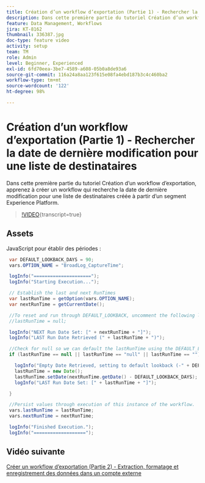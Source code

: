 ```yaml
---
title: Création d’un workflow d’exportation (Partie 1) - Rechercher la date de dernière modification pour une liste de destinataires
description: Dans cette première partie du tutoriel Création d’un workflow d’exportation, apprenez à créer un workflow qui recherche la date de dernière modification pour une liste de destinataires créée à partir d’un segment Experience Platform.
feature: Data Management, Workflows
jira: KT-8162
thumbnail: 336387.jpg
doc-type: feature video
activity: setup
team: TM
role: Admin
level: Beginner, Experienced
exl-id: 6fd70eea-3be7-4589-a608-05b0a8de93a6
source-git-commit: 116a24a8aa123f615e08fa4ebd187b3c4c460ba2
workflow-type: tm+mt
source-wordcount: '122'
ht-degree: 98%

---
```


# Création d’un workflow d’exportation (Partie 1) - Rechercher la date de dernière modification pour une liste de destinataires

Dans cette première partie du tutoriel Création d’un workflow d’exportation, apprenez à créer un workflow qui recherche la date de dernière modification pour une liste de destinataires créée à partir d’un segment Experience Platform.

>[!VIDEO](https://video.tv.adobe.com/v/336387?quality=12&learn=on){transcript=true}

## Assets

JavaScript pour établir des périodes :

```java
 var DEFAULT_LOOKBACK_DAYS = 90;
 vars.OPTION_NAME = "BroadLog_CaptureTime";

 logInfo("=====================");
 logInfo("Starting Execution...");

 // Establish the last and next RunTimes
 var lastRunTime = getOption(vars.OPTION_NAME);
 var nextRunTime = getCurrentDate();

 //To reset and run through DEFAULT_LOOKBACK, uncomment the following line.
 //lastRunTime = null;

 logInfo("NEXT Run Date Set: [" + nextRunTime + "]");
 logInfo("LAST Run Date Retrieved (" + lastRunTime + ")");

 //Check for null so we can default the lastRunTime using the DEFAULT_LOOKBACK 
 if (lastRunTime == null || lastRunTime == "null" || lastRunTime == "") {

   logInfo("Empty Date Retrieved, setting to default lookback (-" + DEFAULT_LOOKBACK_DAYS + " days)");
   lastRunTime = new Date();
   lastRunTime.setDate(nextRunTime.getDate() - DEFAULT_LOOKBACK_DAYS);
   logInfo("LAST Run Date Set: [" + lastRunTime + "]");

 } 

 //Persist values through execution of this instance of the workflow.
 vars.lastRunTime = lastRunTime;
 vars.nextRunTime = nextRunTime;

 logInfo("Finished Execution.");
 logInfo("===================");
```

## Vidéo suivante

[Créer un workflow d’exportation (Partie 2) - Extraction, formatage et enregistrement des données dans un compte externe](extract-format-save-data-to-external-account.md)
